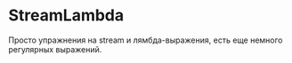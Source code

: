 # StreamLambda
Просто упражнения на stream и лямбда-выражения, есть еще немного регулярных выражений.
